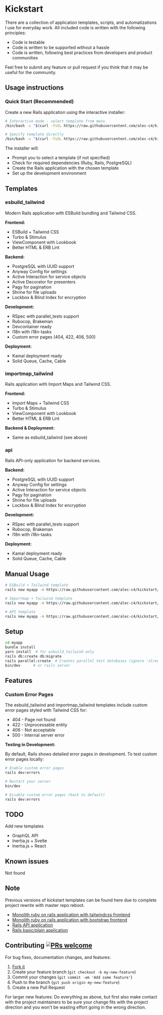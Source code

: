 # Kickstart

There are a collection of application templates, scripts, and automatizations I use for everyday work. All included code is written with the following principles:

- Code is testable
- Code is written to be supported without a hassle
- Code is written, following best practices from developers and product communities

Feel free to submit any feature or pull request if you think that it may be useful for the community.

## Usage instructions

### Quick Start (Recommended)

Create a new Rails application using the interactive installer:

```bash
# Interactive mode - select template from menu
/bin/bash -c "$(curl -fsSL https://raw.githubusercontent.com/alec-c4/kickstart/master/install.sh)" -- myapp

# Specify template directly
/bin/bash -c "$(curl -fsSL https://raw.githubusercontent.com/alec-c4/kickstart/master/install.sh)" -- myapp esbuild_tailwind
```

The installer will:

- Prompt you to select a template (if not specified)
- Check for required dependencies (Ruby, Rails, PostgreSQL)
- Create the Rails application with the chosen template
- Set up the development environment

## Templates

### esbuild_tailwind

Modern Rails application with ESBuild bundling and Tailwind CSS.

**Frontend:**
- ESBuild + Tailwind CSS
- Turbo & Stimulus
- ViewComponent with Lookbook
- Better HTML & ERB Lint

**Backend:**
- PostgreSQL with UUID support
- Anyway Config for settings
- Active Interaction for service objects
- Active Decorator for presenters
- Pagy for pagination
- Shrine for file uploads
- Lockbox & Blind Index for encryption

**Development:**
- RSpec with parallel_tests support
- Rubocop, Brakeman
- Devcontainer ready
- I18n with i18n-tasks
- Custom error pages (404, 422, 406, 500)

**Deployment:**
- Kamal deployment ready
- Solid Queue, Cache, Cable

### importmap_tailwind

Rails application with Import Maps and Tailwind CSS.

**Frontend:**
- Import Maps + Tailwind CSS
- Turbo & Stimulus
- ViewComponent with Lookbook
- Better HTML & ERB Lint

**Backend & Deployment:**
- Same as esbuild_tailwind (see above)

### api

Rails API-only application for backend services.

**Backend:**
- PostgreSQL with UUID support
- Anyway Config for settings
- Active Interaction for service objects
- Pagy for pagination
- Shrine for file uploads
- Lockbox & Blind Index for encryption

**Development:**
- RSpec with parallel_tests support
- Rubocop, Brakeman
- I18n with i18n-tasks

**Deployment:**
- Kamal deployment ready
- Solid Queue, Cache, Cable

## Manual Usage

```bash
# ESBuild + Tailwind template
rails new myapp -m https://raw.githubusercontent.com/alec-c4/kickstart/master/esbuild_tailwind.rb --no-rc --skip-test --skip-system-test --database=postgresql --devcontainer --css=tailwind --javascript=esbuild

# Importmap + Tailwind template
rails new myapp -m https://raw.githubusercontent.com/alec-c4/kickstart/master/importmap_tailwind.rb --no-rc --skip-test --skip-system-test --database=postgresql --devcontainer --css=tailwind

# API template
rails new myapp -m https://raw.githubusercontent.com/alec-c4/kickstart/master/api.rb --no-rc --skip-test --skip-system-test --database=postgresql --devcontainer --api
```

## Setup

```bash
cd myapp
bundle install
yarn install  # for esbuild_tailwind only
rails db:create db:migrate
rails parallel:create  # Creates parallel test databases (ignore 'already exists' message)
bin/dev      # or rails server
```

## Features

### Custom Error Pages

The esbuild_tailwind and importmap_tailwind templates include custom error pages styled with Tailwind CSS for:
- 404 - Page not found
- 422 - Unprocessable entity
- 406 - Not acceptable
- 500 - Internal server error

**Testing in Development:**

By default, Rails shows detailed error pages in development. To test custom error pages locally:

```bash
# Enable custom error pages
rails dev:errors

# Restart your server
bin/dev

# Disable custom error pages (back to default)
rails dev:errors
```

## TODO

Add new templates

- GraphQL API
- Inertia.js + Svelte
- Inertia.js + React

## Known issues

Not found

## Note

Previous versions of kickstart templates can be found here due to complete project rewrite with master repo reboot.

- [Monolith ruby on rails application with tailwindcss frontend](https://github.com/alec-c4/ks-rails-tailwind)
- [Monolith ruby on rails application with bootstrap frontend](https://github.com/alec-c4/ks-rails-bootstrap)
- [Rails API application](https://github.com/alec-c4/ks-rails-api)
- [Rails basic/plain application](https://github.com/alec-c4/ks-rails-basic)

## Contributing [![PRs welcome](https://img.shields.io/badge/PRs-welcome-orange.svg?style=flat-square)](https://github.com/alec-c4/kickstart/issues)

For bug fixes, documentation changes, and features:

1. [Fork it](./fork)
1. Create your feature branch (`git checkout -b my-new-feature`)
1. Commit your changes (`git commit -am 'Add some feature'`)
1. Push to the branch (`git push origin my-new-feature`)
1. Create a new Pull Request

For larger new features: Do everything as above, but first also make contact with the project maintainers to be sure your change fits with the project direction and you won't be wasting effort going in the wrong direction.

